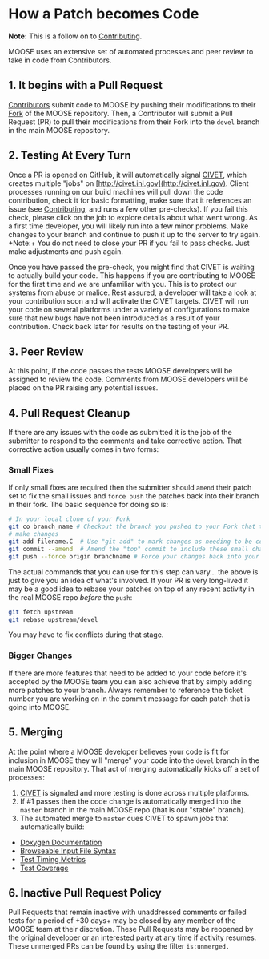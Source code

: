 # How a Patch becomes Code

**Note:** This is a follow on to [Contributing](framework_development/contributing.md).

MOOSE uses an extensive set of automated processes and peer review to take in code from Contributors.

## 1. It begins with a Pull Request

[Contributors](framework_development/contributing.md) submit code to MOOSE by pushing their modifications to their [Fork](https://help.github.com/articles/fork-a-repo) of the MOOSE repository.  Then, a Contributor will submit a Pull Request (PR) to pull their modifications from their Fork into the `devel` branch in the main MOOSE repository.

## 2. Testing At Every Turn

Once a PR is opened on GitHub, it will automatically signal [CIVET](http://civet.inl.gov), which creates multiple "jobs" on [http://civet.inl.gov](http://civet.inl.gov). Client processes running on our build machines will pull down the code contribution, check it for basic formatting, make sure that it references an issue (see [Contributing](framework_development/contributing.md), and runs a few other pre-checks). If you fail this check, please click on the job to explore details about what went wrong. As a first time developer, you will likely run into a few minor problems. Make changes to your branch and continue to push it up to the server to try again. +Note:+ You do not need to close your PR if you fail to pass checks. Just make adjustments and push again.

Once you have passed the pre-check, you might find that CIVET is waiting to actually build your code. This happens if you are contributing to MOOSE for the first time and we are unfamiliar with you. This is to protect our systems from abuse or malice. Rest assured, a developer will take a look at your contribution soon and will activate the CIVET targets. CIVET will run your code on several platforms under a variety of configurations to make sure that new bugs have not been introduced as a result of your contribution. Check back later for results on the testing of your PR.

## 3. Peer Review

At this point, if the code passes the tests MOOSE developers will be assigned to review the code.  Comments from MOOSE developers will be placed on the PR raising any potential issues.

## 4. Pull Request Cleanup

If there are any issues with the code as submitted it is the job of the submitter to respond to the comments and take corrective action.  That corrective action usually comes in two forms:

### Small Fixes

If only small fixes are required then the submitter should `amend` their patch set to fix the small issues and `force push` the patches back into their branch in their fork.  The basic sequence for doing so is:

```bash
# In your local clone of your Fork
git co branch_name # Checkout the branch you pushed to your Fork that the PR is using
# make changes
git add filename.C  # Use "git add" to mark changes as needing to be committed
git commit --amend  # Amend the "top" commit to include these small changes
git push --force origin branchname # Force your changes back into your branch in your Fork on GitHub
```

The actual commands that you can use for this step can vary... the above is just to give you an idea of what's involved.  If your PR is very long-lived it may be a good idea to rebase your patches on top of any recent activity in the real MOOSE repo _before_ the `push`:

```bash
git fetch upstream
git rebase upstream/devel
```

You may have to fix conflicts during that stage.

### Bigger Changes

If there are more features that need to be added to your code before it's accepted by the MOOSE team you can also achieve that by simply adding more patches to your branch.  Always remember to reference the ticket number you are working on in the commit message for each patch that is going into MOOSE.

## 5. Merging

At the point where a MOOSE developer believes your code is fit for inclusion in MOOSE they will "merge" your code into the `devel` branch in the main MOOSE repository.  That act of merging automatically kicks off a set of processes:

1.  [CIVET](http://civet.inl.gov) is signaled and more testing is done across multiple platforms.
2.  If #1 passes then the code change is automatically merged into the `master` branch in the main MOOSE repo (that is our "stable" branch).
3.  The automated merge to `master` cues CIVET to spawn jobs that automatically build:

- [Doxygen Documentation](http://www.mooseframework.com/docs/doxygen/moose/classes.html)
- [Browseable Input File Syntax](http://mooseframework.com/docs/syntax/moose/)
- [Test Timing Metrics](http://mooseframework.com/docs/timing/)
- [Test Coverage](http://mooseframework.com/docs/coverage/moose/)

## 6. Inactive Pull Request Policy

Pull Requests that remain inactive with unaddressed comments or failed tests for a period of +30 days+ may be closed by any member of the MOOSE team at their discretion. These Pull Requests may be reopened by the original developer or an interested party at any time if activity resumes. These unmerged PRs can be found by using the filter ```is:unmerged.```
